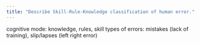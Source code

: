 ```yaml
---
title: "Describe Skill-Rule-Knowledge classification of human error."
---
```

cognitive mode: knowledge, rules, skill
types of errors: mistakes (lack of training), slip/lapses (left right error)

